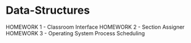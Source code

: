 # Data-Structures
HOMEWORK 1 - Classroom Interface
HOMEWORK 2 - Section Assigner
HOMEWORK 3 - Operating System Process Scheduling
